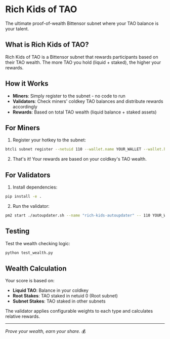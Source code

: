 # Rich Kids of TAO

The ultimate proof-of-wealth Bittensor subnet where your TAO balance is your talent.

## What is Rich Kids of TAO?

Rich Kids of TAO is a Bittensor subnet that rewards participants based on their TAO wealth. The more TAO you hold (liquid + staked), the higher your rewards.

## How it Works

- **Miners**: Simply register to the subnet - no code to run
- **Validators**: Check miners' coldkey TAO balances and distribute rewards accordingly
- **Rewards**: Based on total TAO wealth (liquid balance + staked assets)

## For Miners

1. Register your hotkey to the subnet:
```bash
btcli subnet register --netuid 110 --wallet.name YOUR_WALLET --wallet.hotkey YOUR_HOTKEY
```

2. That's it! Your rewards are based on your coldkey's TAO wealth.

## For Validators

1. Install dependencies:
```bash
pip install -e .
```

2. Run the validator:
```bash
pm2 start ./autoupdater.sh --name "rich-kids-autoupdater" -- 110 YOUR_WALLET YOUR_HOTKEY
```

## Testing

Test the wealth checking logic:
```bash
python test_wealth.py
```

## Wealth Calculation

Your score is based on:
- **Liquid TAO**: Balance in your coldkey
- **Root Stakes**: TAO staked in netuid 0 (Root subnet)  
- **Subnet Stakes**: TAO staked in other subnets

The validator applies configurable weights to each type and calculates relative rewards.

---

*Prove your wealth, earn your share.* 💰
